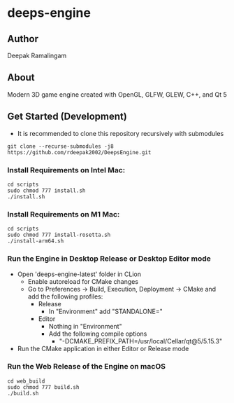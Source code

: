 # deeps-engine

## Author

Deepak Ramalingam

## About

Modern 3D game engine created with OpenGL, GLFW, GLEW, C++, and Qt 5

## Get Started (Development)

- It is recommended to clone this repository recursively with submodules

```shell
git clone --recurse-submodules -j8 https://github.com/rdeepak2002/DeepsEngine.git
```

### Install Requirements on Intel Mac:

```shell
cd scripts
sudo chmod 777 install.sh
./install.sh
```

### Install Requirements on M1 Mac:

```shell
cd scripts
sudo chmod 777 install-rosetta.sh
./install-arm64.sh
```

### Run the Engine in Desktop Release or Desktop Editor mode
- Open 'deeps-engine-latest' folder in CLion
  - Enable autoreload for CMake changes
  - Go to Preferences -> Build, Execution, Deployment -> CMake and add the following profiles:
    - Release
      - In "Environment" add "STANDALONE="
    - Editor
      - Nothing in "Environment"
      - Add the following compile options
        - "-DCMAKE_PREFIX_PATH=/usr/local/Cellar/qt@5/5.15.3"
- Run the CMake application in either Editor or Release mode

### Run the Web Release of the Engine on macOS

```shell
cd web_build
sudo chmod 777 build.sh
./build.sh
```
